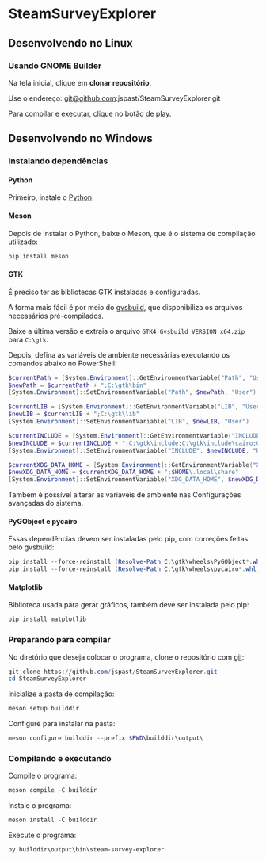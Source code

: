 # SteamSurveyExplorer

## Desenvolvendo no Linux

### Usando GNOME Builder

Na tela inicial, clique em **clonar repositório**.

Use o endereço: git@github.com:jspast/SteamSurveyExplorer.git

Para compilar e executar, clique no botão de play.

## Desenvolvendo no Windows

### Instalando dependências

#### Python

Primeiro, instale o [Python](https://www.python.org/downloads/windows/).

#### Meson

Depois de instalar o Python, baixe o Meson, que é o sistema de compilação utilizado:

```PowerShell
pip install meson
```

#### GTK

É preciso ter as bibliotecas GTK instaladas e configuradas.

A forma mais fácil é por meio do [gvsbuild](https://github.com/wingtk/gvsbuild/releases), que disponibiliza os arquivos necessários pré-compilados.

Baixe a última versão e extraia o arquivo `GTK4_Gvsbuild_VERSION_x64.zip` para `C:\gtk`.

Depois, defina as variáveis de ambiente necessárias executando os comandos abaixo no PowerShell:

```PowerShell
$currentPath = [System.Environment]::GetEnvironmentVariable("Path", "User")
$newPath = $currentPath + ";C:\gtk\bin"
[System.Environment]::SetEnvironmentVariable("Path", $newPath, "User")

$currentLIB = [System.Environment]::GetEnvironmentVariable("LIB", "User")
$newLIB = $currentLIB + ";C:\gtk\lib"
[System.Environment]::SetEnvironmentVariable("LIB", $newLIB, "User")

$currentINCLUDE = [System.Environment]::GetEnvironmentVariable("INCLUDE", "User")
$newINCLUDE = $currentINCLUDE + ";C:\gtk\include;C:\gtk\include\cairo;C:\gtk\include\glib-2.0;C:\gtk\include\gobject-introspection-1.0;C:\gtk\lib\glib-2.0\include"
[System.Environment]::SetEnvironmentVariable("INCLUDE", $newINCLUDE, "User")

$currentXDG_DATA_HOME = [System.Environment]::GetEnvironmentVariable("XDG_DATA_HOME", "User")
$newXDG_DATA_HOME = $currentXDG_DATA_HOME + ";$HOME\.local\share"
[System.Environment]::SetEnvironmentVariable("XDG_DATA_HOME", $newXDG_DATA_HOME, "User")
```

Também é possível alterar as variáveis de ambiente nas Configurações avançadas do sistema.

#### PyGObject e pycairo

Essas dependências devem ser instaladas pelo pip, com correções feitas pelo gvsbuild:

```PowerShell
pip install --force-reinstall (Resolve-Path C:\gtk\wheels\PyGObject*.whl)
pip install --force-reinstall (Resolve-Path C:\gtk\wheels\pycairo*.whl)
```

#### Matplotlib

Biblioteca usada para gerar gráficos, também deve ser instalada pelo pip:

```PowerShell
pip install matplotlib
```

### Preparando para compilar

No diretório que deseja colocar o programa, clone o repositório com [git](https://gitforwindows.org/):

```PowerShell
git clone https://github.com/jspast/SteamSurveyExplorer.git
cd SteamSurveyExplorer
```

Inicialize a pasta de compilação:

```PowerShell
meson setup builddir
```

Configure para instalar na pasta:

```PowerShell
meson configure builddir --prefix $PWD\builddir\output\
```

### Compilando e executando

Compile o programa:

```PowerShell
meson compile -C builddir
```

Instale o programa:

```PowerShell
meson install -C builddir
```

Execute o programa:

```PowerShell
py builddir\output\bin\steam-survey-explorer
```
